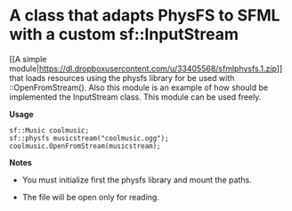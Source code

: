 # A class that adapts PhysFS to SFML with a custom sf::InputStream

[[A simple module|https://dl.dropboxusercontent.com/u/33405568/sfmlphysfs.1.zip]] that loads resources using the physfs library for be used with ::OpenFromStream(). Also this module is an example of how should be implemented the InputStream class. This module can be used freely.

**Usage**

```
sf::Music coolmusic;
sf::physfs musicstream("coolmusic.ogg");
coolmusic.OpenFromStream(musicstream);
```

**Notes**

* You must initialize first the physfs library and mount the paths.

* The file will be open only for reading.